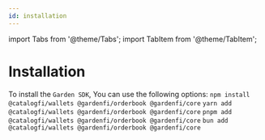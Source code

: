 ```yaml
---
id: installation
---
```


import Tabs from '@theme/Tabs';
import TabItem from '@theme/TabItem';

# Installation

To install the `Garden SDK`,  You can use the following options:
<Tabs>
<TabItem value="npm" label="npm" default>
`npm install @catalogfi/wallets @gardenfi/orderbook @gardenfi/core`
</TabItem>
<TabItem value="yarn" label="yarn">
`yarn add @catalogfi/wallets @gardenfi/orderbook @gardenfi/core`
</TabItem>
<TabItem value="pnpm" label="pnpm">
`pnpm add @catalogfi/wallets @gardenfi/orderbook @gardenfi/core`
</TabItem>
<TabItem value="bun" label="bun">
`bun add @catalogfi/wallets @gardenfi/orderbook @gardenfi/core`
</TabItem>
</Tabs>
